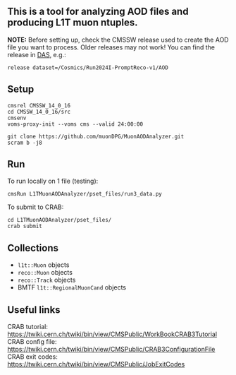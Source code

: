 ## This is a tool for analyzing AOD files and producing L1T muon ntuples.  

**NOTE:** Before setting up, check the CMSSW release used to create the AOD file you want to process. Older releases may not work! You can find the release in [DAS](https://cmsweb.cern.ch/das/), e.g.: 
```
release dataset=/Cosmics/Run2024I-PromptReco-v1/AOD
```

Setup
-----
```
cmsrel CMSSW_14_0_16
cd CMSSW_14_0_16/src
cmsenv
voms-proxy-init --voms cms --valid 24:00:00

git clone https://github.com/muonDPG/MuonAODAnalyzer.git
scram b -j8
```

Run
-----
To run locally on 1 file (testing):
```
cmsRun L1TMuonAODAnalyzer/pset_files/run3_data.py
```
To submit to CRAB:
```
cd L1TMuonAODAnalyzer/pset_files/
crab submit
```

Collections
-----------
- ```l1t::Muon``` objects  
- ```reco::Muon``` objects  
- ```reco::Track``` objects  
- BMTF ```l1t::RegionalMuonCand``` objects   

Useful links
-------------
CRAB tutorial: https://twiki.cern.ch/twiki/bin/view/CMSPublic/WorkBookCRAB3Tutorial  
CRAB config file: https://twiki.cern.ch/twiki/bin/view/CMSPublic/CRAB3ConfigurationFile  
CRAB exit codes: https://twiki.cern.ch/twiki/bin/view/CMSPublic/JobExitCodes  
